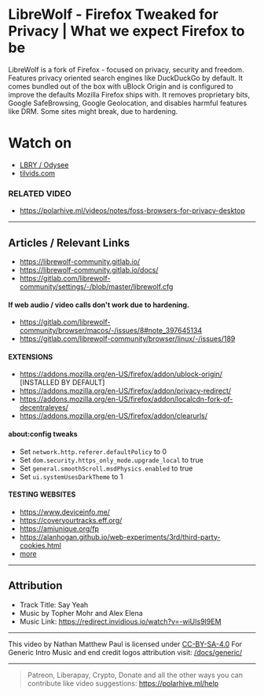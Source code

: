 # LibreWolf - Firefox Tweaked for Privacy | What we expect Firefox to be 
LibreWolf is a fork of Firefox - focused on privacy, security and freedom. Features privacy oriented search engines like DuckDuckGo by default. It comes bundled out of the box with uBlock Origin and is configured to improve the defaults Mozilla Firefox ships with. It removes proprietary bits, Google SafeBrowsing, Google Geolocation, and disables harmful features like DRM. Some sites might break, due to hardening. 

# Watch on
- [LBRY / Odysee](https://odysee.com/@polarhive:e/librewolf-firefox-tweaked-for-privacy)
- [tilvids.com](https://tilvids.com/videos/watch/f25ad0e3-31e1-4867-a540-49ce97221763)

### RELATED VIDEO
- https://polarhive.ml/videos/notes/foss-browsers-for-privacy-desktop

---
## Articles / Relevant Links
- https://librewolf-community.gitlab.io/
- https://librewolf-community.gitlab.io/docs/
- https://gitlab.com/librewolf-community/settings/-/blob/master/librewolf.cfg

#### If web audio / video calls don't work due to hardening.
- https://gitlab.com/librewolf-community/browser/macos/-/issues/8#note_397645134
- https://gitlab.com/librewolf-community/browser/linux/-/issues/189

#### EXTENSIONS
- https://addons.mozilla.org/en-US/firefox/addon/ublock-origin/ [INSTALLED BY DEFAULT]
- https://addons.mozilla.org/en-US/firefox/addon/privacy-redirect/
- https://addons.mozilla.org/en-US/firefox/addon/localcdn-fork-of-decentraleyes/
- https://addons.mozilla.org/en-US/firefox/addon/clearurls/

#### about:config tweaks
- Set `network.http.referer.defaultPolicy` to 0
- Set `dom.security.https_only_mode.upgrade_local` to true
- Set `general.smoothScroll.msdPhysics.enabled` to true
- Set `ui.systemUsesDarkTheme` to 1

#### TESTING WEBSITES
- https://www.deviceinfo.me/
- https://coveryourtracks.eff.org/
- https://amiunique.org/fp
- https://alanhogan.github.io/web-experiments/3rd/third-party-cookies.html
- [more](https://librewolf-community.gitlab.io/docs/testing/)

---
## Attribution
- Track Title: Say Yeah 
- Music by Topher Mohr and Alex Elena
- Music Link: https://redirect.invidious.io/watch?v=-wiUIs9I9EM

---
This video by Nathan Matthew Paul is licensed under [CC-BY-SA-4.0](https://creativecommons.org/licenses/by-sa/4.0/)
For Generic Intro Music and end credit logos attribution visit: [/docs/generic/](https://codeberg.org/polarhive/videos/src/branch/main/docs/generic) 

---
> Patreon, Liberapay, Crypto, Donate and all the other ways you can contribute like video suggestions: https://polarhive.ml/help